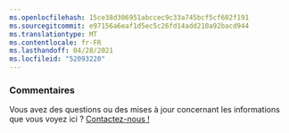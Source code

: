 ```yaml
---
ms.openlocfilehash: 15ce38d306951abccec9c33a745bcf5cf602f191
ms.sourcegitcommit: e97156a6eaf1d5ec5c26fd14add210a92bacd944
ms.translationtype: MT
ms.contentlocale: fr-FR
ms.lasthandoff: 04/28/2021
ms.locfileid: "52093220"
---
```

### <a name="feedback"></a>Commentaires

Vous avez des questions ou des mises à jour concernant les informations que vous voyez ici ? <a href="https://aka.ms/AppComplianceQuestions" target="_blank">Contactez-nous !</a>
